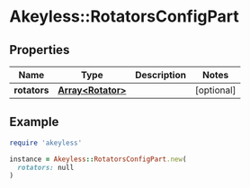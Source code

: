 # Akeyless::RotatorsConfigPart

## Properties

| Name | Type | Description | Notes |
| ---- | ---- | ----------- | ----- |
| **rotators** | [**Array&lt;Rotator&gt;**](Rotator.md) |  | [optional] |

## Example

```ruby
require 'akeyless'

instance = Akeyless::RotatorsConfigPart.new(
  rotators: null
)
```

